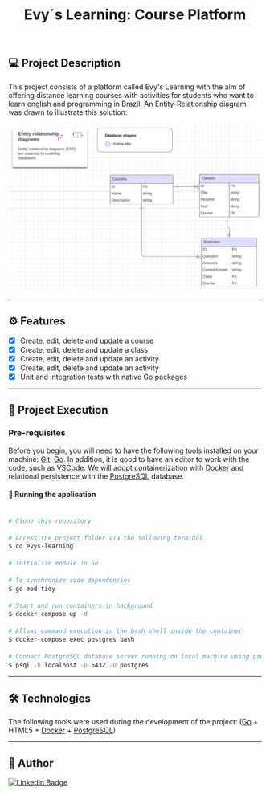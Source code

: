 <h1 align="center">
  Evy´s Learning: Course Platform
</h1>
</br>

## 💻 Project Description

This project consists of a platform called Evy's Learning with the aim of offering distance learning courses with activities for students who want to learn english and programming in Brazil. An Entity-Relationship diagram was drawn to illustrate this solution:
</br>

![homescreen](diagram.png)

---

## ⚙️ Features

- [x] Create, edit, delete and update a course
- [x] Create, edit, delete and update a class
- [x] Create, edit, delete and update an activity
- [x] Create, edit, delete and update an activity
- [x] Unit and integration tests with native Go packages
---

## 🚀 Project Execution

### Pre-requisites
Before you begin, you will need to have the following tools installed on your machine:
[Git](https://git-scm.com), [Go](https://go.dev/).
In addition, it is good to have an editor to work with the code, such as [VSCode](https://code.visualstudio.com/). We will adopt containerization with [Docker](https://www.docker.com/) and relational persistence with the [PostgreSQL](https://www.postgresql.org/) database.

#### 🧭 Running the application

```bash

# Clone this repository

# Access the project folder via the following terminal
$ cd evys-learning

# Initialize module in Go

# To synchronize code dependencies
$ go mod tidy

# Start and run containers in background
$ docker-compose up -d

# Allows command execution in the bash shell inside the container
$ docker-compose exec postgres bash

# Connect PostgreSQL database server running on local machine using psql command line too
$ psql -h localhost -p 5432 -U postgres
```

---

## 🛠 Technologies

The following tools were used during the development of the project:
([Go](https://go.dev/) + HTML5 + [Docker](https://www.docker.com/) + [PostgreSQL](https://www.postgresql.org/))
<br>

---

## 🦸 Author

[![Linkedin Badge](https://img.shields.io/badge/-evelyncristinioliveira-blue?style=flat-square&logo=Linkedin&logoColor=white&link=https://www.linkedin.com/in/evelyncristinioliveira/)](https://www.linkedin.com/in/evelyncristinioliveira/)